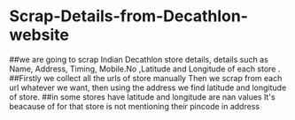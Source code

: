 # Scrap-Details-from-Decathlon-website
##we are going to scrap Indian Decathlon store details,  details such as Name, Address, Timing, Mobile.No ,Latitude and Longitude of each store .
##Firstly we collect all the urls of store manually Then we scrap from each url whatever we want, then using the address we find latitude and longitude of store.
##in some stores have latitude and longitude are nan values It's beacause of for that store is not mentioning their pincode in address
